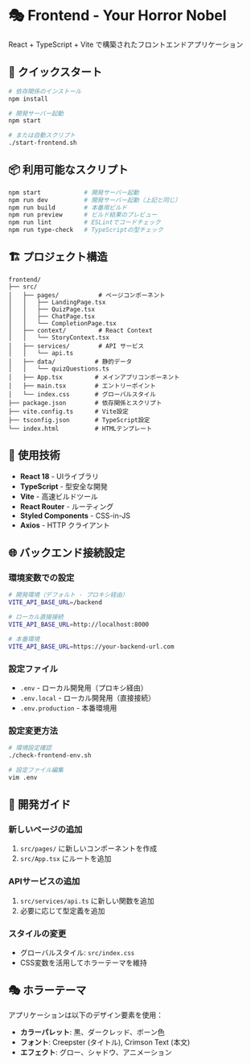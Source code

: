 # 🎭 Frontend - Your Horror Nobel

React + TypeScript + Vite で構築されたフロントエンドアプリケーション

## 🚀 クイックスタート

```bash
# 依存関係のインストール
npm install

# 開発サーバー起動
npm start

# または自動スクリプト
./start-frontend.sh
```

## 📦 利用可能なスクリプト

```bash
npm start            # 開発サーバー起動
npm run dev          # 開発サーバー起動（上記と同じ）
npm run build        # 本番用ビルド
npm run preview      # ビルド結果のプレビュー
npm run lint         # ESLintでコードチェック
npm run type-check   # TypeScriptの型チェック
```

## 🏗️ プロジェクト構造

```
frontend/
├── src/
│   ├── pages/           # ページコンポーネント
│   │   ├── LandingPage.tsx
│   │   ├── QuizPage.tsx
│   │   ├── ChatPage.tsx
│   │   └── CompletionPage.tsx
│   ├── context/         # React Context
│   │   └── StoryContext.tsx
│   ├── services/        # API サービス
│   │   └── api.ts
│   ├── data/           # 静的データ
│   │   └── quizQuestions.ts
│   ├── App.tsx         # メインアプリコンポーネント
│   ├── main.tsx        # エントリーポイント
│   └── index.css       # グローバルスタイル
├── package.json        # 依存関係とスクリプト
├── vite.config.ts      # Vite設定
├── tsconfig.json       # TypeScript設定
└── index.html          # HTMLテンプレート
```

## 🎨 使用技術

- **React 18** - UIライブラリ
- **TypeScript** - 型安全な開発
- **Vite** - 高速ビルドツール
- **React Router** - ルーティング
- **Styled Components** - CSS-in-JS
- **Axios** - HTTP クライアント

## 🌐 バックエンド接続設定

### 環境変数での設定

```bash
# 開発環境（デフォルト - プロキシ経由）
VITE_API_BASE_URL=/backend

# ローカル直接接続
VITE_API_BASE_URL=http://localhost:8000

# 本番環境
VITE_API_BASE_URL=https://your-backend-url.com
```

### 設定ファイル

- `.env` - ローカル開発用（プロキシ経由）
- `.env.local` - ローカル開発用（直接接続）
- `.env.production` - 本番環境用

### 設定変更方法

```bash
# 環境設定確認
./check-frontend-env.sh

# 設定ファイル編集
vim .env
```

## 🔧 開発ガイド

### 新しいページの追加
1. `src/pages/` に新しいコンポーネントを作成
2. `src/App.tsx` にルートを追加

### APIサービスの追加
1. `src/services/api.ts` に新しい関数を追加
2. 必要に応じて型定義を追加

### スタイルの変更
- グローバルスタイル: `src/index.css`
- CSS変数を活用してホラーテーマを維持

## 🎭 ホラーテーマ

アプリケーションは以下のデザイン要素を使用：
- **カラーパレット**: 黒、ダークレッド、ボーン色
- **フォント**: Creepster (タイトル), Crimson Text (本文)
- **エフェクト**: グロー、シャドウ、アニメーション